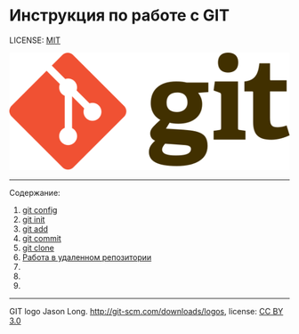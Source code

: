 # Инструкция по работе с GIT



LICENSE: [MIT](./license.md)

![](./assets/Git-logo.svg)

---
Содержание:

 1. [git config](./git%20config.md)
 2. [git init](./git%20init.md)
 3. [git add](./add.md)
 4. [git commit](./git%20commit.md)
 5. [git clone](./git%20clone.md)
 6. [Работа в удаленном репозитории
](./Working%20in%20a%20remote%20repository.md)
 7. 
 8.
 9.

---

GIT logo Jason Long. http://git-scm.com/downloads/logos, license: [CC BY 3.0](https://creativecommons.org/licenses/by/3.0/)